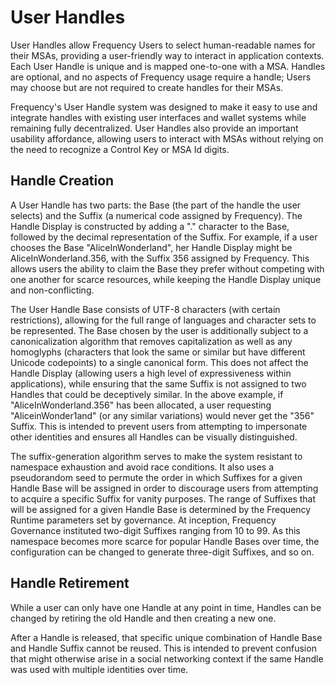 # User Handles

User Handles allow Frequency Users to select human-readable names for their MSAs, providing a user-friendly way to interact in application contexts.
Each User Handle is unique and is mapped one-to-one with a MSA.
Handles are optional, and no aspects of Frequency usage require a handle; Users may choose but are not required to create handles for their MSAs.

Frequency's User Handle system was designed to make it easy to use and integrate handles with existing user interfaces and wallet systems while remaining fully decentralized.
User Handles also provide an important usability affordance, allowing users to interact with MSAs without relying on the need to recognize a Control Key or MSA Id digits.

## Handle Creation

A User Handle has two parts: the Base (the part of the handle the user selects) and the Suffix (a numerical code assigned by Frequency).
The Handle Display is constructed by adding a "." character to the Base, followed by the decimal representation of the Suffix.
For example, if a user chooses the Base "AliceInWonderland", her Handle Display might be AliceInWonderland.356, with the Suffix 356 assigned by Frequency.
This allows users the ability to claim the Base they prefer without competing with one another for scarce resources, while keeping the Handle Display unique and non-conflicting.

The User Handle Base consists of UTF-8 characters (with certain restrictions), allowing for the full range of languages and character sets to be represented.
The Base chosen by the user is additionally subject to a canonicalization algorithm that removes capitalization as well as any homoglyphs (characters that look the same or similar but have different Unicode codepoints) to a single canonical form.
This does not affect the Handle Display (allowing users a high level of expressiveness within applications), while ensuring that the same Suffix is not assigned to two Handles that could be deceptively similar.
In the above example, if "AliceInWonderland.356" has been allocated, a user requesting "AliceinWonder1and" (or any similar variations) would never get the "356" Suffix.
This is intended to prevent users from attempting to impersonate other identities and ensures all Handles can be visually distinguished.

The suffix-generation algorithm serves to make the system resistant to namespace exhaustion and avoid race conditions.
It also uses a pseudorandom seed to permute the order in which Suffixes for a given Handle Base will be assigned in order to discourage users from attempting to acquire a specific Suffix for vanity purposes.
The range of Suffixes that will be assigned for a given Handle Base is determined by the Frequency Runtime parameters set by governance.
At inception, Frequency Governance instituted two-digit Suffixes ranging from 10 to 99.
As this namespace becomes more scarce for popular Handle Bases over time, the configuration can be changed to generate three-digit Suffixes, and so on.

## Handle Retirement

While a user can only have one Handle at any point in time, Handles can be changed by retiring the old Handle and then creating a new one.

After a Handle is released, that specific unique combination of Handle Base and Handle Suffix cannot be reused.
This is intended to prevent confusion that might otherwise arise in a social networking context if the same Handle was used with multiple identities over time.
